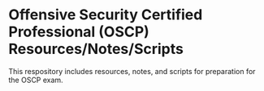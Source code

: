 # Offensive Security Certified Professional (OSCP) Resources/Notes/Scripts

This respository includes resources, notes, and scripts for preparation for the OSCP exam.
